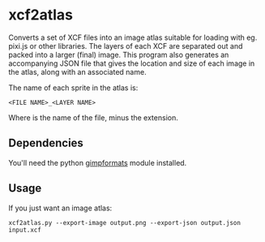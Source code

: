 # xcf2atlas

Converts a set of XCF files into an image atlas suitable for loading with eg. pixi.js or other libraries. The layers of each XCF are separated out and packed into a larger (final) image. This program also generates an accompanying JSON file that gives the location and size of each image in the atlas, along with an associated name.

The name of each sprite in the atlas is:

    <FILE NAME>_<LAYER NAME>

Where <FILE NAME> is the name of the file, minus the extension.

## Dependencies

You'll need the python [gimpformats](https://pypi.org/project/gimpformats/) module installed.

## Usage

If you just want an image atlas:

```
xcf2atlas.py --export-image output.png --export-json output.json input.xcf
```
